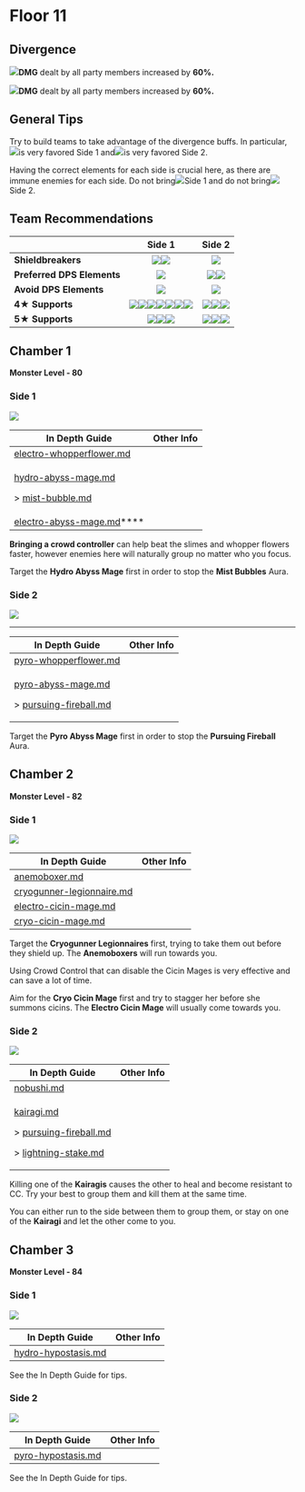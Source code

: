# Floor 11

## Divergence

![](../../.gitbook/assets/pyro\_small.png)**DMG** dealt by all party members increased by **60%.**

![](../../.gitbook/assets/hydro\_small.png)**DMG** dealt by all party members increased by **60%.**

## General Tips

Try to build teams to take advantage of the divergence buffs. In particular,![](../../.gitbook/assets/pyro\_small.png)is very favored Side 1 and![](../../.gitbook/assets/hydro\_small.png)is very favored Side 2.

Having the correct elements for each side is crucial here, as there are immune enemies for each side. Do not bring![](../../.gitbook/assets/hydro\_small.png)Side 1 and do not bring![](../../.gitbook/assets/pyro\_small.png)Side 2.

## Team Recommendations

|                            |                                                                                                                                                                                         Side 1                                                                                                                                                                                         |                                                                               Side 2                                                                              |
| -------------------------- | :------------------------------------------------------------------------------------------------------------------------------------------------------------------------------------------------------------------------------------------------------------------------------------------------------------------------------------------------------------------------------------: | :---------------------------------------------------------------------------------------------------------------------------------------------------------------: |
| **Shieldbreakers**         |                                                                                                                                                  ![](../../.gitbook/assets/pyro\_small.png)![](../../.gitbook/assets/cryo\_small.png)                                                                                                                                                  |                                                            ![](../../.gitbook/assets/hydro\_small.png)                                                            |
| **Preferred DPS Elements** |                                                                                                                                                                       ![](../../.gitbook/assets/pyro\_small.png)                                                                                                                                                                       |                                       ![](../../.gitbook/assets/hydro\_small.png)![](../../.gitbook/assets/cryo\_small.png)                                       |
| **Avoid DPS Elements**     |                                                                                                                                                                       ![](../../.gitbook/assets/hydro\_small.png)                                                                                                                                                                      |                                                             ![](../../.gitbook/assets/pyro\_small.png)                                                            |
| **4**★ **Supports**        | ![](../../.gitbook/assets/ui\_avataricon\_bennett.png)![](../../.gitbook/assets/ui\_avataricon\_xiangling.png)![](../../.gitbook/assets/ui\_avataricon\_chongyun.png)![](../../.gitbook/assets/ui\_avataricon\_diona.png)![](../../.gitbook/assets/ui\_avataricon\_kaeya.png)![](../../.gitbook/assets/ui\_avataricon\_xinyan.png)![](../../.gitbook/assets/ui\_avataricon\_amber.png) | ![](../../.gitbook/assets/ui\_avataricon\_xingqiu.png)![](../../.gitbook/assets/ui\_avataricon\_barbara.png)![](../../.gitbook/assets/ui\_avataricon\_noelle.png) |
| **5**★ **Supports**        |                                                                                                              ![](../../.gitbook/assets/ui\_avataricon\_kazuha.png)![](../../.gitbook/assets/ui\_avataricon\_venti.png)![](../../.gitbook/assets/ui\_avataricon\_jean.png)                                                                                                              |   ![](../../.gitbook/assets/ui\_avataricon\_mona.png)![](../../.gitbook/assets/ui\_avataricon\_kokomi.png)![](../../.gitbook/assets/ui\_avataricon\_zhongli.png)  |

## Chamber 1

**Monster Level - 80**

### Side 1

![](../../.gitbook/assets/11-1-1v22.png)

| In Depth Guide                                                                                                                                                                              | Other Info |
| ------------------------------------------------------------------------------------------------------------------------------------------------------------------------------------------- | ---------- |
| [electro-whopperflower.md](../../monsters/animals/electro-whopperflower.md "mention")                                                                                                       |            |
| <p><a data-mention href="../../monsters/abyss-order/hydro-abyss-mage.md">hydro-abyss-mage.md</a></p><p>> <a data-mention href="../../mechanics/auras/mist-bubble.md">mist-bubble.md</a></p> |            |
| [electro-abyss-mage.md](../../monsters/abyss-order/electro-abyss-mage.md "mention")****                                                                                                     |            |

**Bringing a crowd controller** can help beat the slimes and whopper flowers faster, however enemies here will naturally group no matter who you focus.

Target the **Hydro Abyss Mage** first in order to stop the **Mist Bubbles** Aura.

### Side 2

![](../../.gitbook/assets/11-1-2v22.png)

****

| In Depth Guide                                                                                                                                                                              | Other Info |
| ------------------------------------------------------------------------------------------------------------------------------------------------------------------------------------------- | ---------- |
| [pyro-whopperflower.md](../../monsters/animals/pyro-whopperflower.md "mention")                                                                                                       |            |
| <p><a data-mention href="../../monsters/abyss-order/pyro-abyss-mage.md">pyro-abyss-mage.md</a></p><p>> <a data-mention href="../../mechanics/auras/pursuing-fireball.md">pursuing-fireball.md</a></p> |            |

Target the **Pyro Abyss Mage** first in order to stop the **Pursuing Fireball** Aura.

## Chamber 2

**Monster Level - 82**

### Side 1

![](../../.gitbook/assets/11-2-1v22.png)

| In Depth Guide                                                                                                                                                                              | Other Info |
| ------------------------------------------------------------------------------------------------------------------------------------------------------------------------------------------- | ---------- |
| [anemoboxer.md](../../monsters/fatui/anemoboxer "mention")                                                                                                       |            |
| [cryogunner-legionnaire.md](../../monsters/fatui/cryogunner-legionnaire "mention")                                                                                                       |            |
| [electro-cicin-mage.md](../../monsters/fatui/electro-cicin-mage "mention")                                                                                                       |            |
| [cryo-cicin-mage.md](../../monsters/fatui/cryo-cicin-mage "mention")                                                                                                       |            |

Target the **Cryogunner Legionnaires** first, trying to take them out before they shield up. The **Anemoboxers** will run towards you.

Using Crowd Control that can disable the Cicin Mages is very effective and can save a lot of time.

Aim for the **Cryo Cicin Mage** first and try to stagger her before she summons cicins. The **Electro Cicin Mage** will usually come towards you.

### Side 2

![](../../.gitbook/assets/11-2-2v22.png)

| In Depth Guide                                                                                                                                                                              | Other Info |
| ------------------------------------------------------------------------------------------------------------------------------------------------------------------------------------------- | ---------- |
| [nobushi.md](../../monsters/fatui/nobushi "mention")                                                                                                       |            |
| <p><a data-mention href="../../monsters/abyss-order/kairagi.md">kairagi.md</a></p><p>> <a data-mention href="../../mechanics/auras/pursuing-fireball.md">pursuing-fireball.md</a></p><p>> <a data-mention href="../../mechanics/auras/lightning-stake.md">lightning-stake.md</a></p> |            |                                                                                                    |            |

Killing one of the **Kairagis** causes the other to heal and become resistant to CC. Try your best to group them and kill them at the same time.

You can either run to the side between them to group them, or stay on one of the **Kairagi** and let the other come to you.

## Chamber 3

**Monster Level - 84**

### Side 1

![](../../.gitbook/assets/hypostasis-pyro.png)

| In Depth Guide                                                                                                                                                                              | Other Info |
| ------------------------------------------------------------------------------------------------------------------------------------------------------------------------------------------- | ---------- |
| [hydro-hypostasis.md](../../monsters/animals/hydro-hypostasis.md "mention")                                                                                                       |            |

See the In Depth Guide for tips.

### Side 2

![](../../.gitbook/assets/hypostasis-pyro.png)

| In Depth Guide                                                                                                                                                                              | Other Info |
| ------------------------------------------------------------------------------------------------------------------------------------------------------------------------------------------- | ---------- |
| [pyro-hypostasis.md](../../monsters/animals/pyro-hypostasis.md "mention")                                                                                                       |            |

See the In Depth Guide for tips.

